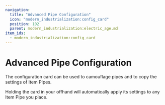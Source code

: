 ```yaml
---
navigation:
  title: "Advanced Pipe Configuration"
  icon: "modern_industrialization:config_card"
  position: 102
  parent: modern_industrialization:electric_age.md
item_ids:
  - modern_industrialization:config_card
---
```


# Advanced Pipe Configuration

The configuration card can be used to camouflage pipes and to copy the settings of Item Pipes.

<Recipe id="modern_industrialization:tools/config_card" />

Holding the card in your offhand will automatically apply its settings to any Item Pipe you place.

